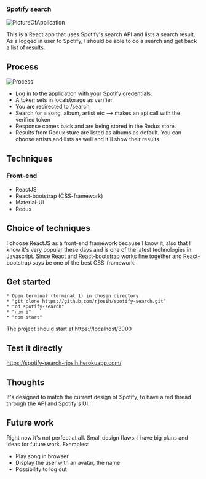 ### Spotify search

![PictureOfApplication](https://i.imgur.com/oHxDoo6.png)


This is a React app that uses Spotify's search API and lists a search result. 
As a logged in user to Spotify, I should be able to do a search and get back a list of results.

## Process
![Process](https://i.imgur.com/grvd0By.png)
* Log in to the application with your Spotify credentials. 
* A token sets in localstorage as verifier.
* You are redirected to /search 
* Search for a song, album, artist etc --> makes an api call with the verified token
* Response comes back and are being stored in the Redux store.
* Results from Redux sture are listed as albums as default. You can choose artists and lists as well and it'll show their results.

## Techniques
### Front-end 
* ReactJS
* React-bootstrap (CSS-framework)
* Material-UI
* Redux

## Choice of techniques
I choose ReactJS as a front-end framework because I know it, also that I know it's very popular these days and is one of the latest technologies in Javascript.
Since React and React-bootstrap works fine together and React-bootstrap says be one of the best CSS-framework.

## Get started
    * Open terminal (terminal 1) in chosen directory
    * "git clone https://github.com/rjosih/spotify-search.git"
    * "cd spotify-search"
    * "npm i"
    * "npm start"
The project should start at https://localhost/3000

## Test it directly
https://spotify-search-rjosih.herokuapp.com/

## Thoughts 
It's designed to match the current design of Spotify, to have a red thread through the API and Spotify's UI.

## Future work
Right now it's not perfect at all. Small design flaws. I have big plans and ideas for future work. 
Examples: 
* Play song in browser
* Display the user with an avatar, the name
* Possibility to log out


